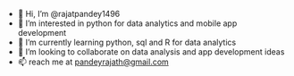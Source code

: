 - 👋 Hi, I’m @rajatpandey1496
- 👀 I’m interested in python for data analytics and mobile app development
- 🌱 I’m currently learning python, sql and R for data analytics
- 💞️ I’m looking to collaborate on  data analysis and app development ideas
- 📫 reach me  at pandeyrajath@gmail.com

<!---
rajatpandey1496/rajatpandey1496 is a ✨ special ✨ repository because its `README.md` (this file) appears on your GitHub profile.
You can click the Preview link to take a look at your changes.
--->
